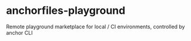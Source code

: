 # anchorfiles-playground
Remote playground marketplace for local / CI environments, controlled by anchor CLI

